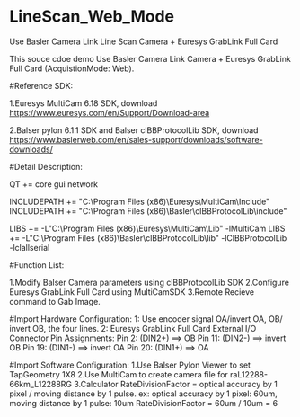 # LineScan_Web_Mode
Use Basler Camera Link Line Scan Camera + Euresys GrabLink Full Card


This souce cdoe demo Use Basler Camera Link Camera + Euresys GrabLink Full Card (AcquistionMode: Web).

#Reference SDK: 

1.Euresys MultiCam 6.18 SDK, download https://www.euresys.com/en/Support/Download-area

2.Balser pylon 6.1.1 SDK and Balser clBBProtocolLib SDK, download https://www.baslerweb.com/en/sales-support/downloads/software-downloads/

#Detail Description:

QT       += core gui network

INCLUDEPATH += "C:\Program Files (x86)\Euresys\MultiCam\Include"
INCLUDEPATH += "C:\Program Files (x86)\Basler\clBBProtocolLib\include"

LIBS += -L"C:\Program Files (x86)\Euresys\MultiCam\Lib" -lMultiCam
LIBS += -L"C:\Program Files (x86)\Basler\clBBProtocolLib\lib" -lClBBProtocolLib -lclallserial

#Function List:

1.Modify Balser Camera parameters using clBBProtocolLib SDK
2.Configure Euresys GrabLink Full Card using MultiCamSDK
3.Remote Recieve command to Gab Image.

#Import Hardware Configuration:
1: Use encoder signal OA/invert OA, OB/ invert OB, the four lines.
2: Euresys GrabLink Full Card External I/O Connector Pin Assignments:
   Pin 2: (DIN2+)   ==>  OB
   Pin 11: (DIN2-)  ==>  invert OB
   Pin 19: (DIN1-)  ==>  invert OA
   Pin 20: (DIN1+)  ==>  OA

#Import Software Configuration:
1.Use Balser Pylon Viewer to set TapGeometry 1X8
2.Use MultiCam to create camera file for raL12288-66km_L12288RG
3.Calculator RateDivisionFactor = optical accuracy by 1 pixel / moving distance by 1 pulse. ex: optical accuracy by 1 pixel: 60um, moving distance by 1 pulse: 10um
RateDivisionFactor = 60um / 10um = 6

